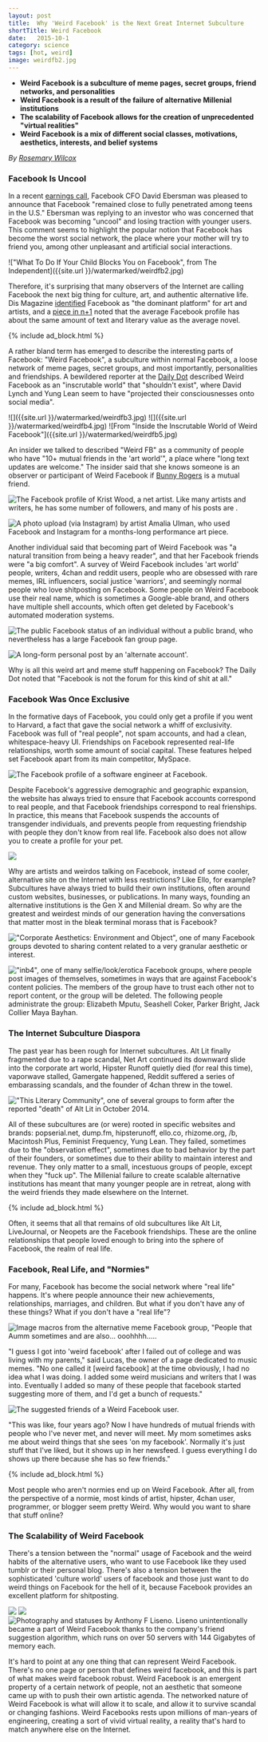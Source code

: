 ```yaml
---
layout: post
title:  Why 'Weird Facebook' is the Next Great Internet Subculture
shortTitle: Weird Facebook
date:   2015-10-1
category: science
tags: [hot, weird]
image: weirdfb2.jpg
---
```


- __Weird Facebook is a subculture of meme pages, secret groups, friend
  networks, and personalities__
- __Weird Facebook is a result of the failure of alternative Millenial
  institutions__
- __The scalability of Facebook allows for the creation of unprecedented
  "virtual realities"__
- __Weird Facebook is a mix of different social classes, motivations,
  aesthetics, interests, and belief systems__

*By [Rosemary Wilcox](https://www.facebook.com/rosemarypwilcox)*

### Facebook Is Uncool

In a recent [earnings call](http://investor.fb.com/results.cfm), Facebook CFO
David Ebersman was pleased to announce that Facebook "remained close to fully
penetrated among teens in the U.S." Ebersman was replying to an investor who was
concerned that Facebook was becoming "uncool" and losing traction with younger
users.  This comment seems to highlight the popular notion that Facebook has
become the worst social network, the place where your mother will try to friend
you, among other unpleasant and artificial social interactions.

!["What To Do If Your Child Blocks You on Facebook", from The Independent]({{site.url }}/watermarked/weirdfb2.jpg)

Therefore, it's surprising that many observers of the Internet are calling
Facebook the next big thing for culture, art, and authentic alternative life.
Dis Magazine [identified](http://bit.ly/1cXr1J1) Facebook as "the dominant
platform" for art and artists, and a [piece in n+1](http://bit.ly/1sKINLM) noted
that the average Facebook profile has about the same amount of text and literary
value as the average novel. 

{% include ad_block.html %}

A rather bland term has emerged to describe the interesting parts of Facebook:
"Weird Facebook", a subculture within normal Facebook, a loose network of meme
pages, secret groups, and most importantly, personalities and friendships.  A
bewildered reporter at the [Daily Dot](http://bit.ly/1j1orvf) described Weird
Facebook as an "inscrutable world" that "shouldn't exist", where David Lynch and
Yung Lean seem to have "projected their consciousnesses onto social media".  


![]({{site.url }}/watermarked/weirdfb3.jpg)
![]({{site.url }}/watermarked/weirdfb4.jpg)
![From "Inside the Inscrutable World of Weird Facebook"]({{site.url }}/watermarked/weirdfb5.jpg)

An insider we talked to described "Weird FB" as a community of people who have
"10+ mutual friends in the 'art world'", a place where "long text updates are
welcome."  The insider said that she knows someone is an observer or participant
of Weird Facebook if [Bunny Rogers](https://www.facebook.com/cunnyrogers) is a
mutual friend.  

![The Facebook profile of Krist Wood, a net artist.  Like many artists and
writers, he has some number of followers, and many of his posts are 
.]({{site.url}}/watermarked/weirdfbkw.png)

![A photo upload (via Instagram) by artist Amalia Ulman, who used Facebook and
Instagram for a months-long performance art piece.]({{site.url}}/watermarked/weirdfb8.png)

Another individual said that becoming part of Weird Facebook was "a natural
transition from being a heavy reader", and that her Facebook  friends were "a
big comfort".  A survey of Weird Facebook includes 'art world' people, writers,
4chan and reddit users, people who are obsessed with rare memes, IRL
influencers, social justice 'warriors', and seemingly normal people who love
shitposting on Facebook.  Some people on Weird Facebook use their real name,
which is sometimes a Google-able brand, and others have multiple shell accounts,
which often get deleted by Facebook's automated moderation systems.


![The public Facebook status of an individual without a public brand, who nevertheless has a large Facebook fan group page. ]({{site.url}}/watermarked/weirdfbm.png)

![A long-form personal post by an 'alternate
account'.]({{site.url}}/watermarked/weirdfb10.png)

Why is all this weird art and meme stuff happening on Facebook?  The Daily Dot
noted that "Facebook is not the forum for this kind of shit at all."   

### Facebook Was Once Exclusive

In the formative days of Facebook, you could only get a profile if you went to
Harvard, a fact that gave the social network a whiff of exclusivity.  Facebook
was full of "real people", not spam accounts, and had a clean, whitespace-heavy
UI.  Friendships on Facebook represented real-life relationships, worth some
amount of social capital.  These features helped set Facebook apart from its
main competitor, MySpace.  

![The Facebook profile of a software engineer at
Facebook.]({{site.url}}/watermarked/weirdfb99.png)

Despite Facebook's aggressive demographic and geographic expansion, the website
has always tried to ensure that Facebook accounts correspond to real people, and
that Facebook friendships correspond to real frienships.  In practice, this
means that Facebook suspends the accounts of transgender individuals, and
prevents people from requesting friendship with people they don't know from real
life.  Facebook also does not allow you to create a profile for your pet.

![]({{site.url}}/watermarked/weirdfb1.png)

Why are artists and weirdos talking on Facebook, instead of some cooler,
alternative site on the Internet with less restrictions?  Like Ello, for
example?  Subcultures have always tried to build their own institutions, often
around custom websites, businesses, or publications.  In many ways, founding an
alternative institutions is the Gen X and Millenial dream.  So why are the
greatest and weirdest minds of our generation having the conversations that
matter most in the bleak terminal morass that is Facebook? 

!["Corporate Aesthetics: Environment and Object", one of many Facebook groups
devoted to sharing content related to a very granular aesthetic or
interest.]({{site.url}}/watermarked/weirdfb16.png)

!["inb4", one of many selfie/look/erotica Facebook groups, where people post
images of themselves, sometimes in ways that are against Facebook's content
policies.  The members of the group have to trust each other not to report
content, or the group will be deleted.  The following people administrate the group: Elizabeth Mputu, Seashell Coker, Parker Bright, Jack Collier
Maya Bayhan.  ]({{site.url}}/watermarked/weirdfbinb4.png)

### The Internet Subculture Diaspora

The past year has been rough for Internet subcultures.  Alt Lit finally
fragmented due to a rape scandal, Net Art continued its downward slide into the
corporate art world, Hipster Runoff quietly died (for real this time), vaporwave
stalled, Gamergate happened, Reddit suffered a series of embarassing scandals,
and the founder of 4chan threw in the towel.

!["This Literary Community", one of several groups to form after the reported
"death" of Alt Lit in October 2014.]({{site.url}}/watermarked/weirdfbt.png)

All of these subcultures are (or were) rooted in specific websites and brands:
popserial.net, dump.fm, hipsterunoff, ello.co, rhizome.org, /b, Macintosh Plus,
Feminist Frequency, Yung Lean.  They failed, sometimes due to the "observation
effect", sometimes due to bad behavior by the part of their founders, or
sometimes due to their ability to maintain interest and revenue.  They only
matter to a small, incestuous groups of people, except when they "fuck up". The
Millenial failure to create scalable alternative institutions has meant that
many younger people are in retreat, along with the weird friends they made
elsewhere on the Internet.  

{% include ad_block.html %}

Often, it seems that all that remains of old subcultures like Alt Lit,
LiveJournal, or Neopets are the Facebook friendships.  These are the online
relationships that people loved enough to bring into the sphere of Facebook, the
realm of real life.  

### Facebook, Real Life, and "Normies"

For many, Facebook has become the social network where "real life" happens.
It's where people announce their new achievements, relationships, marriages, and
children.  But what if you don't have any of these things?  What if you don't
have a "real life"?

![Image macros from the alternative meme Facebook group, "People that Aumm
sometimes and are also... ooohhhh.....]({{site.url}}/watermarked/weirdfb15.jpg)

"I guess I got into 'weird facebook' after I failed out of college and was
living with my parents," said Lucas, the owner of a page dedicated to music
memes.  "No one called it [weird facebook] at the time obviously, I had no idea
what I was doing.  I added some  weird musicians and writers that I was into.
Eventually I added so many of these people that facebook started suggesting more
of them, and I'd get a bunch of requests."

![The suggested friends of a Weird Facebook user.]({{site.url}}/watermarked/weirdfb16.jpg)


"This was like, four years ago?  Now I have hundreds of mutual friends with
people who I've never met, and never will meet.  My mom sometimes asks me about
weird things that she sees 'on my facebook'.  Normally it's just stuff that I've
liked, but it shows up in her newsfeed.  I guess everything I do shows up there
because she has so few friends."

{% include ad_block.html %}

Most people who aren't normies end up on Weird Facebook.  After all, from the
perspective of a normie, most kinds of artist, hipster, 4chan user, programmer,
or blogger seem pretty Weird.  Why would you want to share that stuff online?

### The Scalability of Weird Facebook 

There's a tension between the "normal" usage of Facebook and the weird habits of
the alternative users, who want to use Facebook like they used tumblr or their
personal blog.  There's also a tension between the sophisticated 'culture world'
users of facebook and those just want to do weird things on Facebook for the
hell of it, because Facebook provides an excellent platform for
shitposting.

![]({{site.url}}/watermarked/weirdfb12.png)
![]({{site.url}}/watermarked/weirdfb14.png)
![Photography and statuses by Anthony F Liseno.  Liseno unintentionally became
a part of Weird Facebook thanks to the company's friend suggestion algorithm,
which runs on
over 50 servers with 144 Gigabytes of memory
each.]({{site.url}}/watermarked/weirdfb13.png)

It's hard to point at any one thing that can represent Weird Facebook.  There's
no one page or person that defines weird facebook, and this is part of what makes
weird facebook robust.  Weird Facebook is an emergent property of a certain
network of people, not an aesthetic that someone came up with to push their own
artistic agenda.  The networked nature of Weird Facebook is what will allow it
to scale, and allow it to survive scandal or changing fashions.  Weird Facebooks
rests upon millions of man-years of engineering, creating a sort of vivid
virtual reality, a reality that's hard to match anywhere else on the Internet. 
